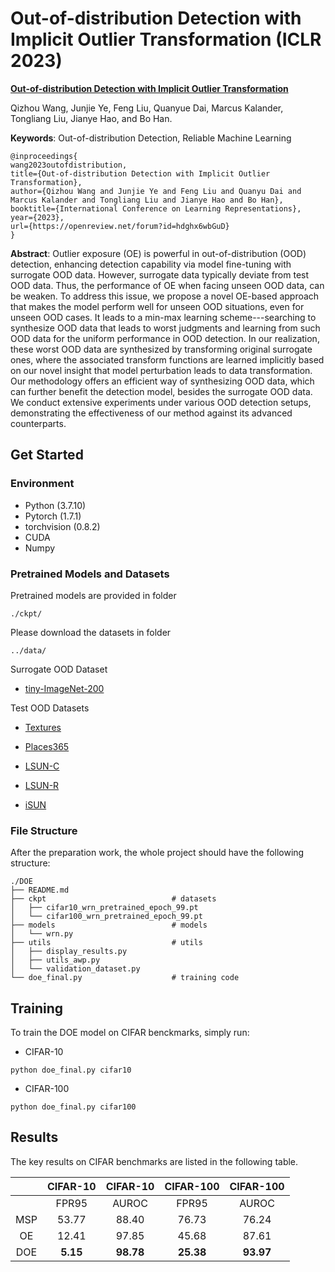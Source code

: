 # Out-of-distribution Detection with Implicit Outlier Transformation (ICLR 2023)

**[Out-of-distribution Detection with Implicit Outlier Transformation](https://openreview.net/forum?id=hdghx6wbGuD)** 

Qizhou Wang, Junjie Ye, Feng Liu, Quanyue Dai, Marcus Kalander, Tongliang Liu, Jianye Hao, and Bo Han. 




**Keywords**: Out-of-distribution Detection, Reliable Machine Learning

```
@inproceedings{
wang2023outofdistribution,
title={Out-of-distribution Detection with Implicit Outlier Transformation},
author={Qizhou Wang and Junjie Ye and Feng Liu and Quanyu Dai and Marcus Kalander and Tongliang Liu and Jianye Hao and Bo Han},
booktitle={International Conference on Learning Representations},
year={2023},
url={https://openreview.net/forum?id=hdghx6wbGuD}
}
```

**Abstract**: Outlier exposure (OE) is powerful in out-of-distribution (OOD) detection, enhancing detection capability via model fine-tuning with surrogate OOD data. However, surrogate data typically deviate from test OOD data. Thus, the performance of OE when facing unseen OOD data, can be weaken. To address this issue, we propose a novel OE-based approach that makes the model perform well for unseen OOD situations, even for unseen OOD cases. It leads to a min-max learning scheme---searching to synthesize OOD data that leads to worst judgments and learning from such OOD data for the uniform performance in OOD detection. In our realization, these worst OOD data are synthesized by transforming original surrogate ones, where the associated transform functions are learned implicitly based on our novel insight that model perturbation leads to data transformation. Our methodology offers an efficient way of synthesizing OOD data, which can further benefit the detection model, besides the surrogate OOD data. We conduct extensive experiments under various OOD detection setups, demonstrating the effectiveness of our method against its advanced counterparts.

## Get Started

### Environment
- Python (3.7.10)
- Pytorch (1.7.1)
- torchvision (0.8.2)
- CUDA
- Numpy

### Pretrained Models and Datasets

Pretrained models are provided in folder

```
./ckpt/
```

Please download the datasets in folder

```
../data/
```

Surrogate OOD Dataset

- [tiny-ImageNet-200](https://github.com/chihhuiho/CLAE/blob/main/datasets/download_tinyImagenet.sh)


Test OOD Datasets 

- [Textures](https://www.robots.ox.ac.uk/~vgg/data/dtd/)

- [Places365](http://places2.csail.mit.edu/download.html)

- [LSUN-C](https://www.dropbox.com/s/fhtsw1m3qxlwj6h/LSUN.tar.gz)
 
- [LSUN-R](https://www.dropbox.com/s/moqh2wh8696c3yl/LSUN_resize.tar.gz)

- [iSUN](https://www.dropbox.com/s/ssz7qxfqae0cca5/iSUN.tar.gz)


### File Structure

After the preparation work, the whole project should have the following structure:

```
./DOE
├── README.md
├── ckpt                            # datasets
│   ├── cifar10_wrn_pretrained_epoch_99.pt 
│   └── cifar100_wrn_pretrained_epoch_99.pt
├── models                          # models
│   └── wrn.py
├── utils                           # utils
│   ├── display_results.py                        
│   ├── utils_awp.py
│   └── validation_dataset.py
└── doe_final.py                    # training code
```



## Training

To train the DOE model on CIFAR benckmarks, simply run:

- CIFAR-10
```train cifar10
python doe_final.py cifar10 
```


- CIFAR-100
```train cifar100
python doe_final.py cifar100
```

## Results

The key results on CIFAR benchmarks are listed in the following table. 

|     | CIFAR-10 | CIFAR-10 | CIFAR-100 | CIFAR-100 |
|:---:|:--------:|:--------:|:---------:|:---------:|
|     |   FPR95  |   AUROC  |   FPR95   |   AUROC   |
| MSP |   53.77  |   88.40  |   76.73   |   76.24   |
|  OE |   12.41  |   97.85  |   45.68   |   87.61   |
| DOE |   **5.15**   |   **98.78**  |   **25.38**   |   **93.97**   |
